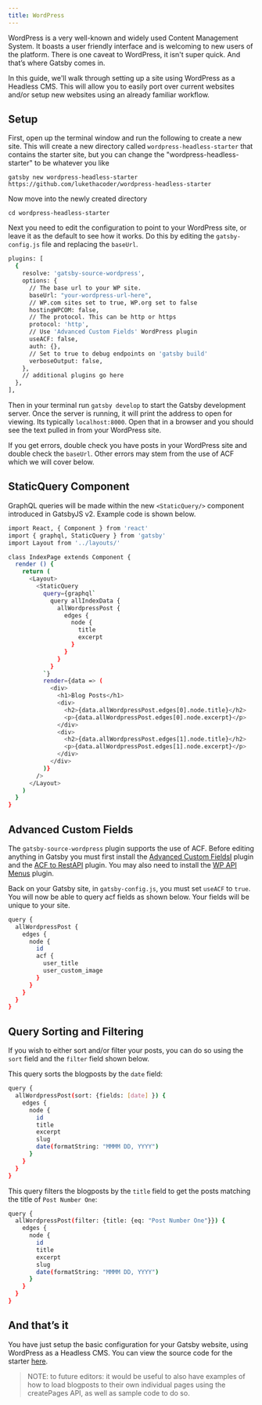 ```yaml
---
title: WordPress
---
```


WordPress is a very well-known and widely used Content Management System. It boasts a user friendly interface and is welcoming to new users of the platform. There is one caveat to WordPress, it isn't super quick. And that’s where Gatsby comes in.

In this guide, we'll walk through setting up a site using WordPress as a Headless CMS. This will allow you to easily port over current websites and/or setup new websites using an already familiar workflow.

## Setup
First, open up the terminal window and run the following to create a new site. This will create a new directory called `wordpress-headless-starter` that contains the starter site, but you can change the "wordpress-headless-starter" to be whatever you like

`gatsby new wordpress-headless-starter https://github.com/lukethacoder/wordpress-headless-starter`

Now move into the newly created directory

`cd wordpress-headless-starter`

Next you need to edit the configuration to point to your WordPress site, or leave it as the default to see how it works. Do this by editing the `gatsby-config.js` file and replacing the `baseUrl`.

```sh
plugins: [
  {
    resolve: 'gatsby-source-wordpress',
    options: {
      // The base url to your WP site.
      baseUrl: "your-wordpress-url-here",
      // WP.com sites set to true, WP.org set to false
      hostingWPCOM: false,
      // The protocol. This can be http or https
      protocol: 'http',
      // Use 'Advanced Custom Fields' WordPress plugin
      useACF: false,
      auth: {},
      // Set to true to debug endpoints on 'gatsby build'
      verboseOutput: false,
    },
    // additional plugins go here
  },
],
```

Then in your terminal run `gatsby develop` to start the Gatsby development server. Once the server is running, it will print the address to open for viewing. Its typically `localhost:8000`. Open that in a browser and you should see the text pulled in from your WordPress site. 

If you get errors, double check you have posts in your WordPress site and double check the `baseUrl`. Other errors may stem from the use of ACF which we will cover below.

## StaticQuery Component
GraphQL queries will be made within the new `<StaticQuery/>` component introduced in GatsbyJS v2. Example code is shown below.

```sh
import React, { Component } from 'react'
import { graphql, StaticQuery } from 'gatsby'
import Layout from '../layouts/'

class IndexPage extends Component {
  render () {
    return (
      <Layout>
        <StaticQuery
          query={graphql`
            query allIndexData {
              allWordpressPost {
                edges {
                  node {
                    title
                    excerpt
                  }
                }
              }
            } 
          `}
          render={data => (
            <div>
              <h1>Blog Posts</h1>
              <div>
                <h2>{data.allWordpressPost.edges[0].node.title}</h2>
                <p>{data.allWordpressPost.edges[0].node.excerpt}</p>
              </div>
              <div>
                <h2>{data.allWordpressPost.edges[1].node.title}</h2>
                <p>{data.allWordpressPost.edges[1].node.excerpt}</p>
              </div>
            </div>
          )}
        />
      </Layout>
    )
  }
}
```

## Advanced Custom Fields

The `gatsby-source-wordpress` plugin supports the use of ACF. Before editing anything in Gatsby you must first install the [Advanced Custom FieldsI](https://wordpress.org/plugins/advanced-custom-fields/) plugin and the [ACF to RestAPI](https://wordpress.org/plugins/acf-to-rest-api/) plugin. You may also need to install the [WP API Menus](https://wordpress.org/plugins/wp-api-menus/) plugin.

Back on your Gatsby site, in `gatsby-config.js`, you must set `useACF` to `true`. You will now be able to query acf fields as shown below. Your fields will be unique to your site.

```sh
query {
  allWordpressPost {
    edges {
      node {
        id
        acf {
          user_title
          user_custom_image
        }
      }
    }
  }
}
```
## Query Sorting and Filtering
If you wish to either sort and/or filter your posts, you can do so using the `sort` field and the `filter` field shown below.

This query sorts the blogposts by the `date` field:
```sh
query {
  allWordpressPost(sort: {fields: [date] }) {
    edges {
      node {
        id
        title
        excerpt
        slug
        date(formatString: "MMMM DD, YYYY")
      }
    }
  }
}
```

This query filters the blogposts by the `title` field to get the posts matching the title of `Post Number One`:
```sh
query {
  allWordpressPost(filter: {title: {eq: "Post Number One"}}) {
    edges {
      node {
        id
        title
        excerpt
        slug
        date(formatString: "MMMM DD, YYYY")
      }
    }
  }
}
```

## And that’s it
You have just setup the basic configuration for your Gatsby website, using WordPress as a Headless CMS. You can view the source code for the starter [here](https://github.com/lukethacoder/wordpress-headless-starter).

> NOTE: to future editors: it would be useful to also have examples of how to load blogposts to their own individual pages using the createPages API, as well as sample code to do so. 
